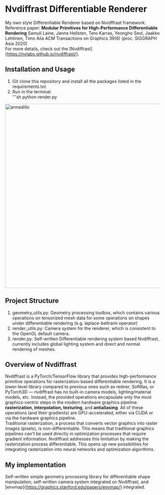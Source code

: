 # Nvdiffrast Differentiable Renderer  

My own style Differentiable Renderer based on Nvidffrast framework.  
Reference paper: **Modular Primitives for High-Performance Differentiable Rendering**
Samuli Laine, Janne Hellsten, Tero Karras, Yeongho Seol, Jaakko Lehtinen, Timo Aila
ACM Transactions on Graphics 39(6) (proc. SIGGRAPH Asia 2020)  
For more details, check out the [Nvdiffrast]{https://nvlabs.github.io/nvdiffrast/}.

## Installation and Usage

1. Git clone this repository and install all the packages listed in the requirements.txt.  
2. Run in the terminal:  
	'''sh
	python render.py  

<img src="images/test.png" alt="armadillo" width="600"/> 

## Project Structure
1. geometry_utils.py: Geometry processing toolbox, which contains various operations on tensorized mesh data for some operations on shapes under differentiable rendering (e.g. laplace-beltrami operator)  
2. render_utils.py: Camera system for the renderer, which is consistent to the OpenGL default camera.  
3. render.py: Self-written Differentiable rendering system based Nvdiffrast, currently includes global lighting system and direct and normal rendering of meshes.  


## Overview of Nvdiffrast
Nvdiffrast is a PyTorch/TensorFlow library that provides high-performance primitive operations for rasterization-based differentiable rendering. It is a lower-level library compared to previous ones such as redner, SoftRas, or PyTorch3D — nvdiffrast has no built-in camera models, lighting/material models, etc. Instead, the provided operations encapsulate only the most graphics-centric steps in the modern hardware graphics pipeline: **rasterization, interpolation, texturing**, and **antialiasing**. All of these operations (and their gradients) are GPU-accelerated, either via CUDA or via the hardware graphics pipeline.  
Traditional rasterization, a process that converts vector graphics into raster images (pixels), is non-differentiable. This means that traditional graphics pipelines can't be used directly in optimization processes that require gradient information. Nvdiffrast addresses this limitation by making the rasterization process differentiable. This opens up new possibilities for integrating rasterization into neural networks and optimization algorithms.  

## My implementation

Self-written simple geometry processing library for differentiable shape manipulation, self-written camera system integrated on Nvdiffrast, and [envmap]{https://graphics.stanford.edu/papers/envmap/} integrated.


